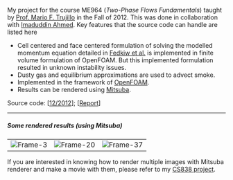 My project for the course ME964 (_Two-Phase Flows Fundamentals_) taught by [Prof. Mario F. Trujillo] in the Fall of 2012. This was done in collaboration with [Imaduddin Ahmed]. Key features that the source code can handle are listed here

* Cell centered and face centered formulation of solving the modelled momentum equation detailed in [Fedkiw et al.](http://graphics.ucsd.edu/~henrik/papers/smoke/) is implemented in finite volume formulation of OpenFOAM. But this implemented formulation resulted in unknown instability issues.
* Dusty gas and equilibrium approximations are used to advect smoke.
* Implemented in the framework of [OpenFOAM](http://www.openfoam.com/).
* Results can be rendered using [Mitsuba].

Source code: [[12/2012](smoke-simulation/ME964_ProjectCode.zip "file")]; [[Report](smoke-simulation/ME964_ProjectReport.pdf "file")]

---

##### Some rendered results (using Mitsuba)

| | | |
|-|-|-|
|![Frame-3](smoke-simulation/taup_0_frame3.png)|![Frame-20](smoke-simulation/taup_0_frame20.png)|![Frame-37](smoke-simulation/taup_0_frame37.png)|

If you are interested in knowing how to render multiple images with Mitsuba renderer and make a movie with them, please refer to my [CS838 project](project/crystal-growth).

[Prof. Mario F. Trujillo]: http://www.engr.wisc.edu/me/faculty/trujillo_mario.html
[Imaduddin Ahmed]: https://multiphaseflow.erc.wisc.edu/
[Mitsuba]: http://www.mitsuba-renderer.org/